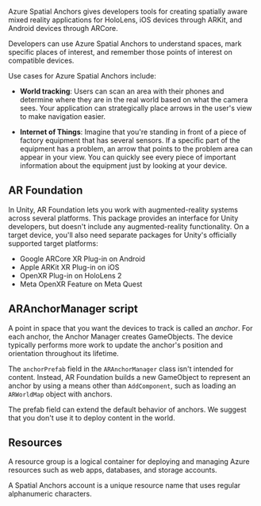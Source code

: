 Azure Spatial Anchors gives developers tools for creating spatially aware mixed reality applications for HoloLens, iOS devices through ARKit, and Android devices through ARCore.

Developers can use Azure Spatial Anchors to understand spaces, mark specific places of interest, and remember those points of interest on compatible devices.

Use cases for Azure Spatial Anchors include:

* **World tracking**: Users can scan an area with their phones and determine where they are in the real world based on what the camera sees. Your application can strategically place arrows in the user's view to make navigation easier.

* **Internet of Things**: Imagine that you're standing in front of a piece of factory equipment that has several sensors. If a specific part of the equipment has a problem, an arrow that points to the problem area can appear in your view. You can quickly see every piece of important information about the equipment just by looking at your device.

## AR Foundation

In Unity, AR Foundation lets you work with augmented-reality systems across several platforms. This package provides an interface for Unity developers, but doesn't include any augmented-reality functionality. On a target device, you'll also need separate packages for Unity's officially supported target platforms:

* Google ARCore XR Plug-in on Android
* Apple ARKit XR Plug-in on iOS
* OpenXR Plug-in on HoloLens 2
* Meta OpenXR Feature on Meta Quest

## ARAnchorManager script

A point in space that you want the devices to track is called an *anchor*. For each anchor, the Anchor Manager creates GameObjects. The device typically performs more work to update the anchor's position and orientation throughout its lifetime.

The `anchorPrefab` field in the `ARAnchorManager` class isn't intended for content. Instead, AR Foundation builds a new GameObject to represent an anchor by using a means other than `AddComponent`, such as loading an `ARWorldMap` object with anchors.

The prefab field can extend the default behavior of anchors. We suggest that you don't use it to deploy content in the world.

## Resources

A resource group is a logical container for deploying and managing Azure resources such as web apps, databases, and storage accounts.

A Spatial Anchors account is a unique resource name that uses regular alphanumeric characters.
